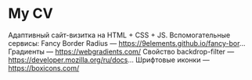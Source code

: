 # My CV
Адаптивный сайт-визитка на HTML + CSS + JS.
Вспомогательные сервисы: 
Fancy Border Radius — https://9elements.github.io/fancy-bor...
Градиенты — https://webgradients.com/
Свойство backdrop-filter — https://developer.mozilla.org/ru/docs...
Шрифтовые иконки — https://boxicons.com/
